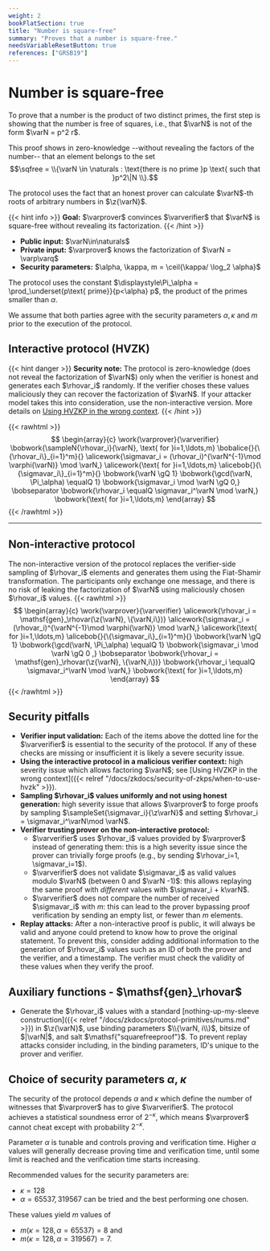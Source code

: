 ```yaml
---
weight: 2
bookFlatSection: true
title: "Number is square-free"
summary: "Proves that a number is square-free."
needsVariableResetButton: true
references: ["GRSB19"]
---
```

# Number is square-free

To prove that a number is the product of two distinct primes, the first step is showing that the number is free of squares, i.e., that $\varN$ is
not of the form $\varN = p^2 r$.

This proof shows in zero-knowledge --without revealing the factors of the number-- that an element belongs to
the set $$\sqfree = \\{\varN \in \naturals : \text{there is no prime }p \text{ such that }p^2\|N \\}.$$

The protocol uses the fact that an honest prover can calculate $\varN$-th roots of arbitrary numbers in $\z{\varN}$.

{{< hint info >}}
**Goal:**
$\varprover$ convinces $\varverifier$ that $\varN$ is square-free without revealing its factorization.
{{< /hint >}}

 * __Public input:__ $\varN\in\naturals$
 * __Private input:__ $\varprover$ knows the factorization of $\varN = \varp\varq$
 * __Security parameters:__ $\alpha, \kappa, m = \ceil{\kappa/ \log_2 \alpha}$

The protocol uses the constant $\displaystyle\Pi_\alpha = \prod_\underset{p\text{ prime}}{p<\alpha} p$, the product of the primes smaller than $\alpha$.

We assume that both parties agree with the security parameters $\alpha, \kappa$ and $m$ prior to the execution of the protocol.

## Interactive protocol (HVZK)
{{< hint danger >}}
**Security note:** The protocol is zero-knowledge (does not reveal the factorization of $\varN$) only when the verifier is honest and generates each $\rhovar_i$ randomly. If the verifier choses these values maliciously they can recover the factorization of $\varN$. If your attacker model takes this into consideration, use the non-interactive version. More details on [Using HVZKP in the wrong context](../../../security-of-zkps/when-to-use-hvzk).
{{< /hint >}}

{{< rawhtml >}}
 $$
 \begin{array}{c}
 \work{\varprover}{\varverifier}
 \bobwork{\sampleN{\rhovar_i}{\varN}, \text{ for }i=1,\ldots,m}
 \bobalice{}{\{\rhovar_i\}_{i=1}^m}{}
 \alicework{\sigmavar_i = (\rhovar_i)^{\varN^{-1}\mod \varphi(\varN)} \mod \varN,}
 \alicework{\text{ for }i=1,\ldots,m}
 \alicebob{}{\{\sigmavar_i\}_{i=1}^m}{}
 \bobwork{\varN \gQ 1}
 \bobwork{\gcd(\varN, \Pi_\alpha) \equalQ 1}
 \bobwork{\sigmavar_i \mod \varN \gQ 0,}
 \bobseparator
 \bobwork{\rhovar_i \equalQ \sigmavar_i^\varN \mod \varN,}
 \bobwork{\text{ for }i=1,\ldots,m}
 \end{array}
 $$
{{< /rawhtml >}}


-----

## Non-interactive protocol
The non-interactive version of the protocol replaces the verifier-side sampling of $\rhovar_i$ elements and generates them using the Fiat-Shamir transformation.
The participants only exchange one message, and there is no risk of leaking the factorization of $\varN$ using maliciously chosen $\rhovar_i$ values.
{{< rawhtml >}}
 $$
 \begin{array}{c}
 \work{\varprover}{\varverifier}
 \alicework{\rhovar_i = \mathsf{gen}_\rhovar(\z{\varN}, \{\varN,i\})}
 \alicework{\sigmavar_i = (\rhovar_i)^{\varN^{-1}\mod \varphi(\varN)} \mod \varN,}
 \alicework{\text{ for }i=1,\ldots,m}
 \alicebob{}{\{\sigmavar_i\}_{i=1}^m}{}
 \bobwork{\varN \gQ 1}
 \bobwork{\gcd(\varN, \Pi_\alpha) \equalQ 1}
 \bobwork{\sigmavar_i \mod \varN \gQ 0 ,}
 \bobseparator
 \bobwork{\rhovar_i = \mathsf{gen}_\rhovar(\z{\varN}, \{\varN,i\})}
 \bobwork{\rhovar_i \equalQ \sigmavar_i^\varN \mod \varN,}
 \bobwork{\text{ for }i=1,\ldots,m}
 \end{array}
 $$
{{< /rawhtml >}}

## Security pitfalls
 * **Verifier input validation:** Each of the items above the dotted line for the $\varverifier$ is essential to the security of the protocol. If any of these checks are missing or insufficient it is likely a severe security issue.
 * __Using the interactive protocol in a malicious verifier context:__ high severity issue which allows factoring $\varN$; see [Using HVZKP in the wrong context]({{< relref "/docs/zkdocs/security-of-zkps/when-to-use-hvzk" >}}).
 * **Sampling $\rhovar_i$ values uniformly and not using honest generation:** high severity issue that allows $\varprover$ to forge proofs by sampling $\sampleSet{\sigmavar_i}{\z\varN}$ and setting $\rhovar_i = \sigmavar_i^\varN\mod \varN$.
 * __Verifier trusting prover on the non-interactive protocol:__
   * $\varverifier$ uses $\rhovar_i$ values provided by $\varprover$ instead of generating them: this is a high severity issue since the prover can trivially forge proofs (e.g., by sending $\rhovar_i=1, \sigmavar_i=1$).
   * $\varverifier$ does not validate $\sigmavar_i$ as valid values modulo $\varN$ (between 0 and $\varN -1)$: this allows replaying the same proof with *different* values with $\sigmavar_i + k\varN$.
   * $\varverifier$ does not compare the number of received $\sigmavar_i$ with $m$: this can lead to the prover bypassing proof verification by sending an empty list, or fewer than $m$ elements.
 * __Replay attacks:__ After a non-interactive proof is public, it will always be valid and anyone could pretend to know how to prove the original statement. To prevent this, consider adding additional information to the generation of $\rhovar_i$ values such as an ID of both the prover and the verifier, and a timestamp. The verifier must check the validity of these values when they verify the proof.


## Auxiliary functions - $\mathsf{gen}_\rhovar$
- Generate the $\rhovar_i$ values with a standard [nothing-up-my-sleeve construction]({{< relref "/docs/zkdocs/protocol-primitives/nums.md" >}}) in $\z{\varN}$, use binding parameters $\\{\varN, i\\}$, bitsize of $|\varN|$, and salt $\mathsf{"squarefreeproof"}$. To prevent replay attacks consider including, in the binding parameters, ID's unique to the prover and verifier.



## Choice of security parameters $\alpha$, $\kappa$

The security of the protocol depends $\alpha$ and $\kappa$ which define the number of witnesses that $\varprover$ has to give $\varverifier$. The protocol achieves a statistical soundness error of $2^{-\kappa}$, which means $\varprover$ cannot cheat except with probability $2^{-\kappa}$.

Parameter $\alpha$ is tunable and controls proving and verification time. Higher $\alpha$ values will generally decrease proving time and verification time, until some limit is reached and the verification time starts increasing.

Recommended values for the security parameters are:
 - $\kappa = 128$
 - $\alpha = 65537, 319567$ can be tried and the best performing one chosen.

These values yield $m$ values of
 - $m(\kappa=128, \alpha=65537) = 8$ and
 - $m(\kappa=128, \alpha=319567) = 7$.


